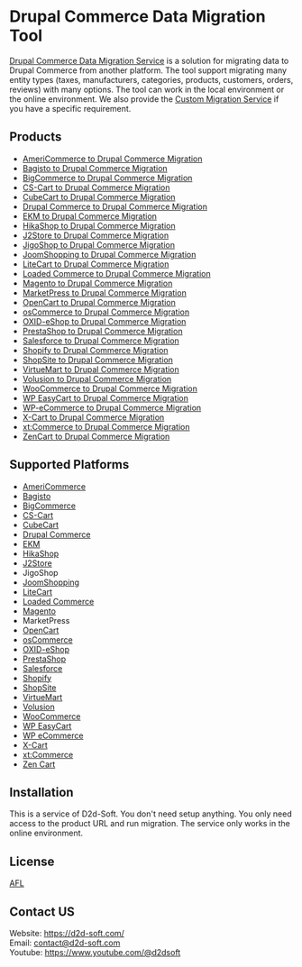 # Drupal Commerce Data Migration Tool
[Drupal Commerce Data Migration Service](https://d2d-soft.com/36-drupal-commerce-migration) is a solution for migrating data to Drupal Commerce from another platform. The tool support migrating many entity types (taxes, manufacturers, categories, products, customers, orders, reviews) with many options. The tool can work in the local environment or the online environment. We also provide the [Custom Migration Service](https://d2d-soft.com/migration-services/296-data-migration-customization.html) if you have a specific requirement. 

## Products
- [AmeriCommerce to Drupal Commerce Migration](https://d2d-soft.com/drupal-commerce-migration/766-americommerce-to-drupal-commerce-migration-service.html)
- [Bagisto to Drupal Commerce Migration](https://d2d-soft.com/drupal-commerce-migration/932-bagisto-to-drupal-commerce-migration-service.html)
- [BigCommerce to Drupal Commerce Migration](https://d2d-soft.com/drupal-commerce-migration/412-bigcommerce-to-drupal-commerce-migration-service.html)
- [CS-Cart to Drupal Commerce Migration](https://d2d-soft.com/drupal-commerce-migration/342-cs-cart-to-drupal-commerce-migration-service.html)
- [CubeCart to Drupal Commerce Migration](https://d2d-soft.com/drupal-commerce-migration/343-cubecart-to-drupal-commerce-migration-service.html)
- [Drupal Commerce to Drupal Commerce Migration](https://d2d-soft.com/drupal-commerce-migration/344-drupal-commerce-to-drupal-commerce-migration-service.html)
- [EKM to Drupal Commerce Migration](https://d2d-soft.com/drupal-commerce-migration/820-ekm-to-drupal-commerce-migration-service.html)
- [HikaShop to Drupal Commerce Migration](https://d2d-soft.com/drupal-commerce-migration/469-hikashop-to-drupal-commerce-migration-service.html)
- [J2Store to Drupal Commerce Migration](https://d2d-soft.com/drupal-commerce-migration/512-j2store-to-drupal-commerce-migration-service.html)
- [JigoShop to Drupal Commerce Migration](https://d2d-soft.com/drupal-commerce-migration/539-jigoshop-to-drupal-commerce-migration-service.html)
- [JoomShopping to Drupal Commerce Migration](https://d2d-soft.com/drupal-commerce-migration/589-joomshopping-to-drupal-commerce-migration-service.html)
- [LiteCart to Drupal Commerce Migration](https://d2d-soft.com/drupal-commerce-migration/874-litecart-to-drupal-commerce-migration-service.html)
- [Loaded Commerce to Drupal Commerce Migration](https://d2d-soft.com/drupal-commerce-migration/345-loaded-to-drupal-commerce-migration-service.html)
- [Magento to Drupal Commerce Migration](https://d2d-soft.com/drupal-commerce-migration/346-magento-to-drupal-commerce-migration-service.html)
- [MarketPress to Drupal Commerce Migration](https://d2d-soft.com/drupal-commerce-migration/564-marketpress-to-drupal-commerce-migration-service.html)
- [OpenCart to Drupal Commerce Migration](https://d2d-soft.com/drupal-commerce-migration/347-opencart-to-drupal-commerce-migration-service.html)
- [osCommerce to Drupal Commerce Migration](https://d2d-soft.com/drupal-commerce-migration/348-oscommerce-to-drupal-commerce-migration-service.html)
- [OXID-eShop to Drupal Commerce Migration](https://d2d-soft.com/drupal-commerce-migration/349-oxid-eshop-to-drupal-commerce-migration-service.html)
- [PrestaShop to Drupal Commerce Migration](https://d2d-soft.com/drupal-commerce-migration/350-prestashop-to-drupal-commerce-migration-service.html)
- [Salesforce to Drupal Commerce Migration](https://d2d-soft.com/drupal-commerce-migration/714-salesforce-to-drupal-commerce-migration-service.html)
- [Shopify to Drupal Commerce Migration](https://d2d-soft.com/drupal-commerce-migration/375-shopify-to-drupal-commerce-migration-service.html)
- [ShopSite to Drupal Commerce Migration](https://d2d-soft.com/drupal-commerce-migration/847-shopsite-to-drupal-commerce-migration-service.html)
- [VirtueMart to Drupal Commerce Migration](https://d2d-soft.com/drupal-commerce-migration/351-virtuemart-to-drupal-commerce-migration-service.html)
- [Volusion to Drupal Commerce Migration](https://d2d-soft.com/drupal-commerce-migration/637-volusion-to-drupal-commerce-migration-service.html)
- [WooCommerce to Drupal Commerce Migration](https://d2d-soft.com/drupal-commerce-migration/352-woocommerce-to-drupal-commerce-migration-service.html)
- [WP EasyCart to Drupal Commerce Migration](https://d2d-soft.com/drupal-commerce-migration/663-wpeasycart-to-drupal-commerce-migration-service.html)
- [WP-eCommerce to Drupal Commerce Migration](https://d2d-soft.com/drupal-commerce-migration/353-wp-ecommerce-to-drupal-commerce-migration-service.html)
- [X-Cart to Drupal Commerce Migration](https://d2d-soft.com/drupal-commerce-migration/354-x-cart-to-drupal-commerce-migration-service.html)
- [xt:Commerce to Drupal Commerce Migration](https://d2d-soft.com/drupal-commerce-migration/355-xtcommerce-to-drupal-commerce-migration-service.html)
- [ZenCart to Drupal Commerce Migration](https://d2d-soft.com/drupal-commerce-migration/356-zencart-to-drupal-commerce-migration-service.html)

## Supported Platforms
- [AmeriCommerce](https://www.americommerce.com/)
- [Bagisto](https://bagisto.com/)
- [BigCommerce](https://www.bigcommerce.com/)
- [CS-Cart](https://www.cs-cart.com/)
- [CubeCart](https://www.cubecart.com/)
- [Drupal Commerce](https://drupalcommerce.org/)
- [EKM](https://www.ekm.com/)
- [HikaShop](https://www.hikashop.com/)
- [J2Store](https://www.j2store.org/)
- JigoShop
- [JoomShopping](https://extensions.joomla.org/extension/joomshopping/)
- [LiteCart](https://www.litecart.net/)
- [Loaded Commerce](https://loadedcommerce.com/)
- [Magento](https://magento.com/)
- MarketPress
- [OpenCart](https://www.opencart.com/)
- [osCommerce](https://www.oscommerce.com/)
- [OXID-eShop](https://www.oxid-esales.com)
- [PrestaShop](https://www.prestashop.com)
- [Salesforce](https://www.salesforce.com/)
- [Shopify](https://www.shopify.com/)
- [ShopSite](https://www.shopsite.com/)
- [VirtueMart](https://virtuemart.net/)
- [Volusion](https://volusion.com/)
- [WooCommerce](https://woocommerce.com/)
- [WP EasyCart](https://www.wpeasycart.com/)
- [WP eCommerce](https://wpecommerce.org/)
- [X-Cart](https://www.x-cart.com/)
- [xt:Commerce](https://www.xt-commerce.com/)
- [Zen Cart](https://www.zen-cart.com/)

## Installation
This is a service of D2d-Soft. You don't need setup anything. You only need access to the product URL and run migration. The service only works in the online environment.

## License

[AFL](https://d2d-soft.com/license/AFL.txt)

## Contact US
Website: https://d2d-soft.com/ \
Email: contact@d2d-soft.com \
Youtube: https://www.youtube.com/@d2dsoft 